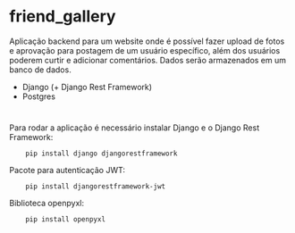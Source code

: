 # friend_gallery

Aplicação backend para um website onde é possível fazer upload de fotos e aprovação para postagem de um usuário específico, além dos usuários poderem curtir e adicionar comentários. Dados serão armazenados em um banco de dados.
- Django (+ Django Rest Framework)
- Postgres

#

Para rodar a aplicação é necessário instalar Django e o Django Rest Framework:
```
    pip install django djangorestframework
```

Pacote para autenticação JWT:
```
    pip install djangorestframework-jwt
```

Biblioteca openpyxl:
```
    pip install openpyxl
```
